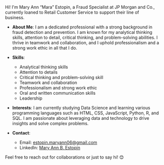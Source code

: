 Hi! I'm Mary Ann “Mara” Estopin, a Fraud Specialist at JP Morgan and Co., currently loaned to Retail Customer Service to support their line of business.

- **About Me**: 
I am a dedicated professional with a strong background in fraud detection and prevention. I am known for my analytical thinking skills, attention to detail, critical thinking, and problem-solving abilities. I thrive in teamwork and collaboration, and I uphold professionalism and a strong work ethic in all that I do.

- **Skills**:
  - Analytical thinking skills
  - Attention to details
  - Critical thinking and problem-solving skill
  - Teamwork and collaboration
  - Professionalism and strong work ethic
  - Oral and written communication skills
  - Leadership

- **Interests**: I am currently studying Data Science and learning various programming languages such as HTML, CSS, JavaScript, Python, R, and SQL. I am passionate about leveraging data and technology to drive insights and solve complex problems.

- **Contact**:
  - Email: estopin.maryann06@gmail.com
  - LinkedIn: [Mary Ann B. Estopin](https://www.linkedin.com/in/mary-ann-estopin-a7b9a8a3/)

Feel free to reach out for collaborations or just to say hi! 😊


